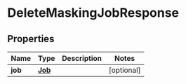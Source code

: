 

# DeleteMaskingJobResponse


## Properties

Name | Type | Description | Notes
------------ | ------------- | ------------- | -------------
**job** | [**Job**](Job.md) |  |  [optional]



